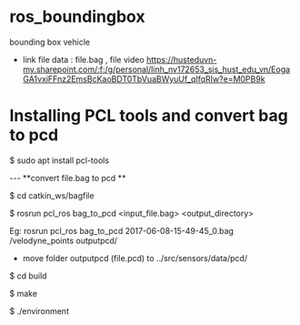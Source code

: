 # ros_boundingbox
bounding box vehicle





- link file data : file.bag , file video 
https://husteduvn-my.sharepoint.com/:f:/g/personal/linh_nv172653_sis_hust_edu_vn/EogaGA1vxiFFnz2EmsBcKaoBDT0TbVuaBWyuUf_qIfqRIw?e=M0PB9k


# Installing PCL tools and convert bag to pcd
$ sudo apt install pcl-tools


---   **convert file.bag to pcd **

$ cd catkin_ws/bagfile

$ rosrun pcl_ros bag_to_pcd <input_file.bag> <topic> <output_directory>
 
Eg: rosrun pcl_ros bag_to_pcd 2017-06-08-15-49-45_0.bag /velodyne_points outputpcd/


- move folder outputpcd (file.pcd) to ../src/sensors/data/pcd/ 
 
 
 $ cd build 
 
 $ make 
 
 $ ./environment
